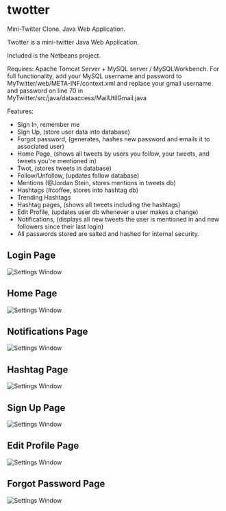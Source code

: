 # twotter
Mini-Twitter Clone. Java Web Application.

Twotter is a mini-twitter Java Web Application.

Included is the Netbeans project.

Requires: Apache Tomcat Server + MySQL server / MySQLWorkbench. For full functionality, add your MySQL username and password to MyTwitter/web/META-INF/context.xml and replace your gmail username and password on line 70 in MyTwitter/src/java/dataaccess/MailUtilGmail.java

Features:
* Sign In, remember me
* Sign Up, (store user data into database)
* Forgot password, (generates, hashes new password and emails it to associated user)
* Home Page, (shows all tweets by users you follow, your tweets, and tweets you're mentioned in)
* Twot, (stores tweets in database)
* Follow/Unfollow, (updates follow database)
* Mentions (@Jordan Stein, stores mentions in tweets db)
* Hashtags (#coffee, stores into hashtag db)
* Trending Hashtags
* Hashtag pages, (shows all tweets including the hashtags)
* Edit Profile, (updates user db whenever a user makes a change)
* Notifications, (displays all new tweets the user is mentioned in and new followers since their last login)
* All passwords stored are salted and hashed for internal security.

## Login Page
![Settings Window](https://raw.github.com/jtstein/twotter/master/loginPage.png)

## Home Page
![Settings Window](https://raw.github.com/jtstein/twotter/master/homePage.png)

## Notifications Page
![Settings Window](https://raw.github.com/jtstein/twotter/master/notificationsPage.png)

## Hashtag Page
![Settings Window](https://raw.github.com/jtstein/twotter/master/hashtagPage.png)

## Sign Up Page
![Settings Window](https://raw.github.com/jtstein/twotter/master/signupPage.png)

## Edit Profile Page
![Settings Window](https://raw.github.com/jtstein/twotter/master/editprofilePage.png)

## Forgot Password Page
![Settings Window](https://raw.github.com/jtstein/twotter/master/forgotPasswordPage.png)

